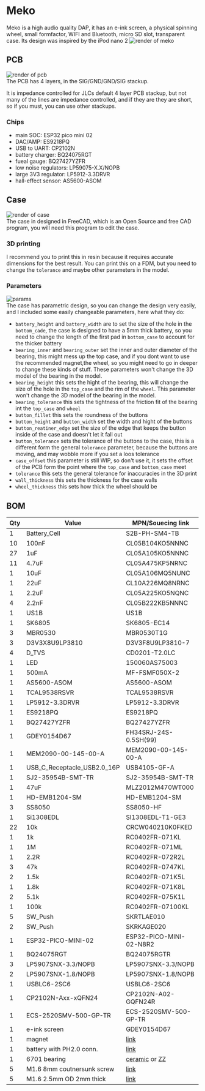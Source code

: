# Meko
Meko is a high audio quality DAP, it has an e-ink screen, a physical spinning wheel, small formfactor, WIFI and Bluetooth, micro SD slot, transparent case. Its design was inspired by the iPod nano 2
![render of meko](https://hc-cdn.hel1.your-objectstorage.com/s/v3/83b9b50cc86617301cda5601078db6ff36537eb6_0049.png)

## PCB 

![render of pcb]()  
The PCB has 4 layers, in the SIG/GND/GND/SIG stackup.  
  
It is impedance controlled for JLCs default 4 layer PCB stackup, but not many of the lines are impedance controlled, and if they are they are short, so if you must, you can use other stackups.

### Chips

- main SOC: ESP32 pico mini 02
- DAC/AMP: ES9218PQ
- USB to UART: CP2102N
- battery charger: BQ24075RGT
- fueal gauge: BQ27427YZFR
- low noise regulators: LP59075-X.X/NOPB
- large 3V3 regulator: LP5912-3.3DRVR
- hall-effect sensor: AS5600-ASOM

## Case 

![render of case]()  
The case in designed in FreeCAD, which is an Open Source  and free CAD program, you will need this program to edit the case.

### 3D printing 

I recommend you to print this in resin because it requires accurate dimensions for the best result. You can print this on a FDM, but you need to change the `tolerance` and maybe other parameters in the model.

### Parameters

![params](https://hc-cdn.hel1.your-objectstorage.com/s/v3/28701e145fee447792843a0d50e1efcada36852c_screenshot_20250621_093625.png)  
The case has parametric design, so you can change the design very easily, and I included some easily changeable parameters, here what they do:

- `battery_height` and `battery_width` are to set the size of the hole in the `bottom_cade`, the case is designed to have a 5mm thick battery, so you need to change the length of the first pad in `bottom_case` to account for the thicker battery 
- `bearing_inner` and `bearing_outer` set the inner and outer diameter of the bearing, this might mess up the top case, and if you dont want to use the recommended magnet,the wheel, so you might need to go in deeper to change these kinds of stuff. These parameters won't change the 3D model of the bearing in the model. 
- `bearing_height` this sets the hight of the bearing, this will change the size of the hole in the `top_case` and the rim of the `wheel`. This parameter won't change the 3D model of the bearing in the model. 
- `bearing_tolerance` this sets the tightness of the friction fit of the bearing int the `top_case` and `wheel`
- `button_fillet` this sets the roundness of the buttons 
- `button_height` and `button_width` set the width and hight of the buttons 
- `button_reatiner_edge` set the size of the edge that keeps the button inside of the case and doesn't let it fall out 
- `button_tolerance` sets the tolerance of the buttons to the case, this is a different form the general `tolerance` parameter, because the buttons are moving, and may wobble more if you set a loos tolerance
- `case_offset` this parameter is still WIP, so don't use it, it sets the offset of the PCB form the point where the `top_case` and `bottom_case` meet 
- `tolerance` this sets the general tolerance for inaccuracies in the 3D print 
- `wall_thickness` this sets the thickness for the case walls 
- `wheel_thickness` this sets how thick the wheel should be 

## BOM 


|Qty|Value                      |MPN/Souecing link      |
|---|---------------------------|-----------------------|
|1  |Battery_Cell               |S2B-PH-SM4-TB          |
|10 |100nF                      |CL05B104KO5NNNC        |
|27 |1uF                        |CL05A105KO5NNNC        |
|11 |4.7uF                      |CL05A475KP5NRNC        |
|1  |10uF                       |CL05A106MQ5NUNC        |
|1  |22uF                       |CL10A226MQ8NRNC        |
|1  |2.2uF                      |CL05A225KO5NQNC        |
|4  |2.2nF                      |CL05B222KB5NNNC        |
|1  |US1B                       |US1B                   |
|1  |SK6805                     |SK6805-EC14            |
|3  |MBR0530                    |MBR0530T1G             |
|3  |D3V3X8U9LP3810             | D3V3F8U9LP3810-7      |
|4  |D_TVS                      | CD0201-T2.0LC         |
|1  |LED                        |150060AS75003          |
|1  |500mA                      |MF-FSMF050X-2          |
|1  |AS5600-ASOM                |AS5600-ASOM            |
|1  |TCAL9538RSVR               |TCAL9538RSVR           |
|1  |LP5912-3.3DRVR             |LP5912-3.3DRVR         |
|1  |ES9218PQ                   |ES9218PQ               |
|1  |BQ27427YZFR                |BQ27427YZFR            |
|1  |GDEY0154D67                |FH34SRJ-24S-0.5SH(99)  |
|1  |MEM2090-00-145-00-A        |MEM2090-00-145-00-A    |
|1  |USB_C_Receptacle_USB2.0_16P|USB4105-GF-A           |
|1  |SJ2-35954B-SMT-TR          | SJ2-35954B-SMT-TR     |
|1  |47uF                       |MLZ2012M470WT000       |
|1  |HD-EMB1204-SM              | HD-EMB1204-SM         |
|3  |SS8050                     |SS8050-HF              |
|1  |Si1308EDL                  |SI1308EDL-T1-GE3       |
|22 |10k                        |CRCW040210K0FKED       |
|1  |1k                         |RC0402FR-071KL         |
|1  |1M                         |RC0402FR-071ML         |
|1  |2.2R                       |RC0402FR-072R2L        |
|3  |47k                        |RC0402FR-0747KL        |
|2  |1.5k                       |RC0402FR-071K5L        |
|1  |1.8k                       |RC0402FR-071K8L        |
|2  |5.1k                       |RC0402FR-075K1L        |
|1  |100k                       |RC0402FR-07100KL       |
|5  |SW_Push                    |SKRTLAE010             |
|2  |SW_Push                    |SKRKAGE020             |
|1  |ESP32-PICO-MINI-02         |ESP32-PICO-MINI-02-N8R2|
|1  |BQ24075RGT                 |BQ24075RGTR            |
|3  |LP5907SNX-3.3/NOPB         |LP5907SNX-3.3/NOPB     |
|2  |LP5907SNX-1.8/NOPB         |LP5907SNX-1.8/NOPB     |
|1  |USBLC6-2SC6                |USBLC6-2SC6            |
|1  |CP2102N-Axx-xQFN24         |CP2102N-A02-GQFN24R    |
|1  |ECS-2520SMV-500-GP-TR      |ECS-2520SMV-500-GP-TR  |
|1  |e-ink screen               |GDEY0154D67            |
|1  |magnet                     |[link](https://www.first4magnets.com/product/6mm-dia-x-1mm-thick-diametrically-magnetised-n42-neodymium-magnet-20413) |
|1  |battery with PH2.0 conn.   |[link](https://www.aliexpress.com/item/1005006043243361.html) |
|1  |6701 bearing               |[ceramic](https://www.aliexpress.com/item/1005007752030168.html) or [ZZ](https://www.aliexpress.com/item/1005006822613982.html) |
|5  |M1.6 8mm coutnersunk screw |[link](https://www.aliexpress.com/item/1005003620203113.html) |
|5  |M1.6 2.5mm OD 2mm thick    |[link](https://www.aliexpress.com/item/1005007653131713.html) |
